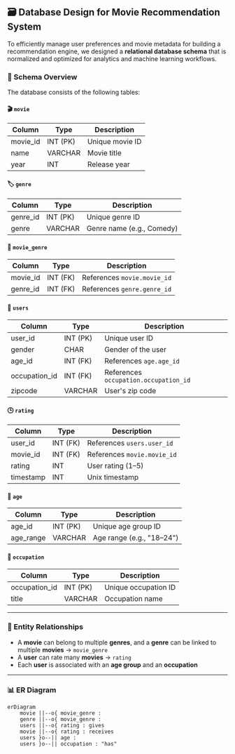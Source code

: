 ## 🗃️ Database Design for Movie Recommendation System

To efficiently manage user preferences and movie metadata for building a recommendation engine, we designed a **relational database schema** that is normalized and optimized for analytics and machine learning workflows.

### 🧩 Schema Overview

The database consists of the following tables:

#### 🎬 `movie`
| Column     | Type         | Description           |
|------------|--------------|-----------------------|
| movie_id   | INT (PK)     | Unique movie ID       |
| name       | VARCHAR      | Movie title           |
| year       | INT          | Release year          |

#### 🏷️ `genre`
| Column     | Type         | Description           |
|------------|--------------|-----------------------|
| genre_id   | INT (PK)     | Unique genre ID       |
| genre      | VARCHAR      | Genre name (e.g., Comedy) |

#### 🔗 `movie_genre`
| Column     | Type         | Description                     |
|------------|--------------|---------------------------------|
| movie_id   | INT (FK)     | References `movie.movie_id`     |
| genre_id   | INT (FK)     | References `genre.genre_id`     |

#### 👤 `users`
| Column         | Type         | Description                     |
|----------------|--------------|---------------------------------|
| user_id        | INT (PK)     | Unique user ID                  |
| gender         | CHAR         | Gender of the user              |
| age_id         | INT (FK)     | References `age.age_id`         |
| occupation_id  | INT (FK)     | References `occupation.occupation_id` |
| zipcode        | VARCHAR      | User's zip code                 |

#### 🕒 `rating`
| Column     | Type         | Description                     |
|------------|--------------|---------------------------------|
| user_id    | INT (FK)     | References `users.user_id`      |
| movie_id   | INT (FK)     | References `movie.movie_id`     |
| rating     | INT          | User rating (1–5)               |
| timestamp  | INT          | Unix timestamp                  |

#### 📅 `age`
| Column     | Type         | Description                     |
|------------|--------------|---------------------------------|
| age_id     | INT (PK)     | Unique age group ID             |
| age_range  | VARCHAR      | Age range (e.g., "18–24")       |

#### 💼 `occupation`
| Column         | Type         | Description              |
|----------------|--------------|--------------------------|
| occupation_id  | INT (PK)     | Unique occupation ID     |
| title          | VARCHAR      | Occupation name          |

---

### 🔗 Entity Relationships

- A **movie** can belong to multiple **genres**, and a **genre** can be linked to multiple **movies** → `movie_genre`
- A **user** can rate many **movies** → `rating`
- Each **user** is associated with an **age group** and an **occupation**

---

### 📊 ER Diagram

```mermaid
erDiagram
    movie ||--o{ movie_genre :
    genre ||--o{ movie_genre :
    users ||--o{ rating : gives
    movie ||--o{ rating : receives
    users }o--|| age : 
    users }o--|| occupation : "has"

